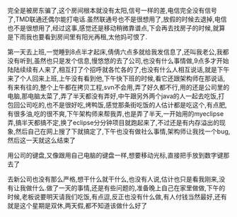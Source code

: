 完全是被房东骗了,这个房间根本就没有太阳,信号一样的差,电信完全没有信号了,TMD联通还偶尔能打电话.虽然联通号也不是很想用了,放假的时候去退掉,电信也不是很想用了,经过这事,感觉还是移动稍微靠谱点,下会再去找房子的时候,就算是下雨我也要看到房间里有阳光再租,太他妈可恨了.

第一天去上班,一觉睡到8点半才起床,倩倩六点多就给我发信息了,还叫我老公,我都没有听到,虽然也只是发个信息,慢悠悠的去了公司,也没有什么事情做,9点多才开始陆陆续续有人来了,相互打了个招呼就各忙各的了,也没有什么人相互说话,就是下午来了个人回来上班,上午没有看到他,下午快下班的时候,看它还跟架构师在那说话,有来有往的,整个上午都在拷贝工程,svn不会用,弄了好久都不行,用的还是公司里的电脑,那电脑太菜了,弄了半天都没有弄好,中午跟另外两个java的人一起去吃饭,打包回公司吃的,也不是很好吃,烤鸭饭,感觉那条街吃饭的人估计都是吃这个,有点肥,有很多油,吃的很不爽,下午架构师来帮我弄,也是弄了半天,一开始用的myeclipse弄,搞半天都搞不定,换了eclipse分分钟项目就跑起来了,不过还是有内存溢出的现象,然后自己在网上搜了下就搞定了,下午也没有做社么事情,架构师让我找一个bug,然后这一天就这么结束了

用公司的键盘,又像跟用自己电脑的键盘一样,想要移动光标,直接把手放到数字键那去了

去新公司也没有那么严格,想干什么就干什么,也没有人说,估计也只是看我刚来,没有让我做什么.做了一天的事情,还是有些问题的,准备晚上自己在家里做做,下午的时候,老板说要明天请我们吃饭,有点逗,反正也没有什么做,有人付钱当然最好,还有就是这个星期是双休,两天假,都不知道该做什么好了